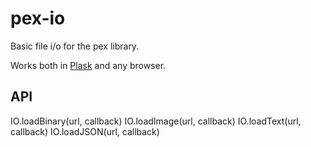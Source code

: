 # pex-io

Basic file i/o for the pex library.

Works both in [Plask](http:http://plask.org) and any browser.

## API

IO.loadBinary(url, callback)
IO.loadImage(url, callback)
IO.loadText(url, callback)
IO.loadJSON(url, callback)
